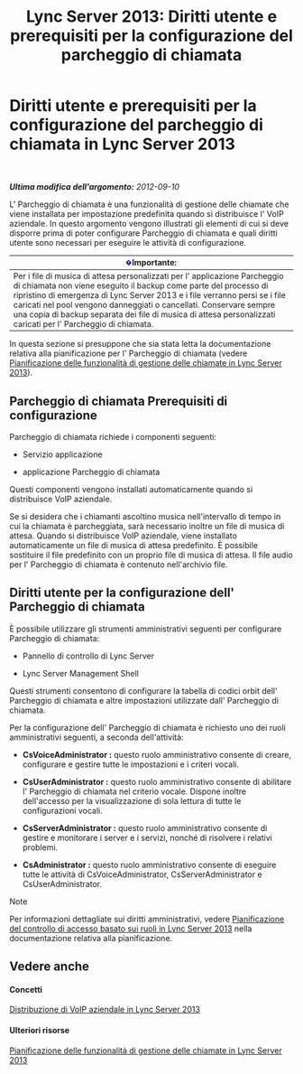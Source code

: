 ﻿---
title: 'Lync Server 2013: Diritti utente e prerequisiti per la configurazione del parcheggio di chiamata'
TOCTitle: Diritti utente e prerequisiti per la configurazione del parcheggio di chiamata
ms:assetid: 25b8cfe0-e4e7-487c-9e78-8c040f629059
ms:mtpsurl: https://technet.microsoft.com/it-it/library/Gg425730(v=OCS.15)
ms:contentKeyID: 49299963
ms.date: 08/24/2015
mtps_version: v=OCS.15
ms.translationtype: HT
---

# Diritti utente e prerequisiti per la configurazione del parcheggio di chiamata in Lync Server 2013

 

_**Ultima modifica dell'argomento:** 2012-09-10_

L' Parcheggio di chiamata è una funzionalità di gestione delle chiamate che viene installata per impostazione predefinita quando si distribuisce l' VoIP aziendale. In questo argomento vengono illustrati gli elementi di cui si deve disporre prima di poter configurare Parcheggio di chiamata e quali diritti utente sono necessari per eseguire le attività di configurazione.

<table>
<thead>
<tr class="header">
<th><img src="images/Gg412908.important(OCS.15).gif" title="important" alt="important" />Importante:</th>
</tr>
</thead>
<tbody>
<tr class="odd">
<td>Per i file di musica di attesa personalizzati per l' applicazione Parcheggio di chiamata non viene eseguito il backup come parte del processo di ripristino di emergenza di Lync Server 2013 e i file verranno persi se i file caricati nel pool vengono danneggiati o cancellati. Conservare sempre una copia di backup separata dei file di musica di attesa personalizzati caricati per l' Parcheggio di chiamata.</td>
</tr>
</tbody>
</table>


In questa sezione si presuppone che sia stata letta la documentazione relativa alla pianificazione per l' Parcheggio di chiamata (vedere [Pianificazione delle funzionalità di gestione delle chiamate in Lync Server 2013](lync-server-2013-planning-for-call-management-features.md)).

## Parcheggio di chiamata Prerequisiti di configurazione

Parcheggio di chiamata richiede i componenti seguenti:

  - Servizio applicazione

  - applicazione Parcheggio di chiamata

Questi componenti vengono installati automaticamente quando si distribuisce VoIP aziendale.

Se si desidera che i chiamanti ascoltino musica nell'intervallo di tempo in cui la chiamata è parcheggiata, sarà necessario inoltre un file di musica di attesa. Quando si distribuisce VoIP aziendale, viene installato automaticamente un file di musica di attesa predefinito. È possibile sostituire il file predefinito con un proprio file di musica di attesa. Il file audio per l' Parcheggio di chiamata è contenuto nell'archivio file.

## Diritti utente per la configurazione dell' Parcheggio di chiamata

È possibile utilizzare gli strumenti amministrativi seguenti per configurare Parcheggio di chiamata:

  - Pannello di controllo di Lync Server

  - Lync Server Management Shell

Questi strumenti consentono di configurare la tabella di codici orbit dell' Parcheggio di chiamata e altre impostazioni utilizzate dall' Parcheggio di chiamata.

Per la configurazione dell' Parcheggio di chiamata è richiesto uno dei ruoli amministrativi seguenti, a seconda dell'attività:

  - **CsVoiceAdministrator :** questo ruolo amministrativo consente di creare, configurare e gestire tutte le impostazioni e i criteri vocali.

  - **CsUserAdministrator :** questo ruolo amministrativo consente di abilitare l' Parcheggio di chiamata nel criterio vocale. Dispone inoltre dell'accesso per la visualizzazione di sola lettura di tutte le configurazioni vocali.

  - **CsServerAdministrator :** questo ruolo amministrativo consente di gestire e monitorare i server e i servizi, nonché di risolvere i relativi problemi.

  - **CsAdministrator :** questo ruolo amministrativo consente di eseguire tutte le attività di CsVoiceAdministrator, CsServerAdministrator e CsUserAdministrator.


> [!NOTE]
> Per informazioni dettagliate sui diritti amministrativi, vedere <A href="lync-server-2013-planning-for-role-based-access-control.md">Pianificazione del controllo di accesso basato sui ruoli in Lync Server 2013</A> nella documentazione relativa alla pianificazione.



## Vedere anche

#### Concetti

[Distribuzione di VoIP aziendale in Lync Server 2013](lync-server-2013-deploying-enterprise-voice.md)  

#### Ulteriori risorse

[Pianificazione delle funzionalità di gestione delle chiamate in Lync Server 2013](lync-server-2013-planning-for-call-management-features.md)


